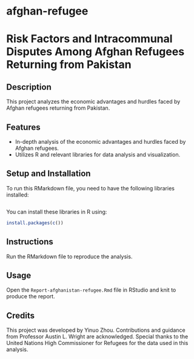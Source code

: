 # afghan-refugee

# Risk Factors and Intracommunal Disputes Among Afghan Refugees Returning from Pakistan

## Description
This project analyzes the economic advantages and hurdles faced by Afghan refugees returning from Pakistan.

## Features
- In-depth analysis of the economic advantages and hurdles faced by Afghan refugees.
- Utilizes R and relevant libraries for data analysis and visualization.

## Setup and Installation
To run this RMarkdown file, you need to have the following libraries installed:
```

```

You can install these libraries in R using:
```R
install.packages(c())
```

## Instructions
Run the RMarkdown file to reproduce the analysis.

## Usage
Open the `Report-afghanistan-refugee.Rmd` file in RStudio and knit to produce the report.

## Credits
This project was developed by Yinuo Zhou. Contributions and guidance from Professor Austin L. Wright are acknowledged. Special thanks to the United Nations High Commissioner for Refugees for the data used in this analysis.
